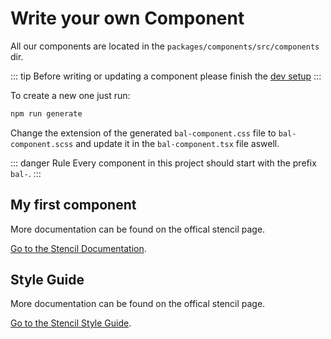 # Write your own Component

All our components are located in the `packages/components/src/components` dir.

::: tip
Before writing or updating a component please finish the [dev setup](/components/contributing/installation.html)
:::

To create a new one just run:

```bash
npm run generate
```

Change the extension of the generated `bal-component.css` file to `bal-component.scss` and update it in the `bal-component.tsx` file aswell.

::: danger Rule
Every component in this project should start with the prefix `bal-`.
:::

## My first component

More documentation can be found on the offical stencil page.

[Go to the Stencil Documentation](https://stenciljs.com/docs/my-first-component).

## Style Guide

More documentation can be found on the offical stencil page.

[Go to the Stencil Style Guide](https://stenciljs.com/docs/style-guide).
